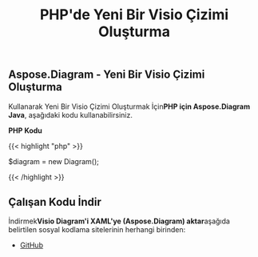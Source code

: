 ﻿---
title: PHP'de Yeni Bir Visio Çizimi Oluşturma
type: docs
weight: 10
url: /tr/java/creating-a-new-visio-drawing-in-php/
---
## **Aspose.Diagram - Yeni Bir Visio Çizimi Oluşturma**
 Kullanarak Yeni Bir Visio Çizimi Oluşturmak İçin**PHP için Aspose.Diagram Java**, aşağıdaki kodu kullanabilirsiniz.

**PHP Kodu**

{{< highlight "php" >}}

 $diagram = new Diagram();

{{< /highlight >}}
## **Çalışan Kodu İndir**
 İndirmek**Visio Diagram'i XAML'ye (Aspose.Diagram) aktar**aşağıda belirtilen sosyal kodlama sitelerinin herhangi birinden:

- [GitHub](https://github.com/asposediagram/Aspose.Diagram-for-Java/blob/master/Plugins/Aspose_Diagram_Java_for_PHP/src/aspose/diagram/LoadingSavingandConverting/CreatingaNewVisioDrawing.php)

